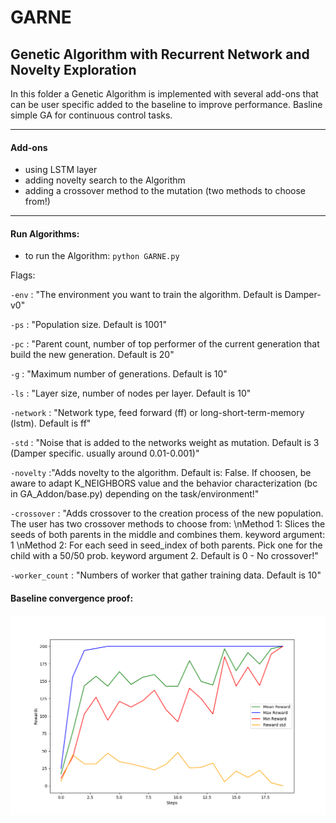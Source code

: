 # GARNE
## Genetic Algorithm with Recurrent Network and Novelty Exploration
In this folder a Genetic Algorithm is implemented with several add-ons that can be user specific added to the baseline to improve performance.
Basline simple GA for continuous control tasks.
__________________
#### Add-ons
- using LSTM layer 
- adding novelty search to the Algorithm
- adding a crossover method to the mutation (two methods to choose from!)

__________________
#### Run Algorithms:

- to run the Algorithm: `python GARNE.py`

Flags: 

`-env` : "The environment you want to train the algorithm. Default is Damper-v0"

`-ps`  : "Population size. Default is 1001"

`-pc`  : "Parent count, number of top performer of the current generation that build the new generation. Default is 20"

`-g`   : "Maximum number of generations. Default is 10"

`-ls`  : "Layer size, number of nodes per layer. Default is 10"

`-network`   : "Network type, feed forward (ff) or long-short-term-memory (lstm). Default is ff"

`-std`  : "Noise that is added to the networks weight as mutation. Default is 3 (Damper specific. usually around 0.01-0.001)"

`-novelty`   :"Adds novelty to the algorithm. Default is: False. If choosen, be aware to adapt K_NEIGHBORS value and the behavior characterization (bc in GA_Addon/base.py) depending on the task/environment!"

`-crossover`   : "Adds crossover to the creation process of the new population. The user has two crossover methods to choose from: \nMethod 1:  Slices the seeds of both parents in the middle and combines them. keyword argument: 1 \nMethod 2: For each seed in seed_index of both parents. Pick one for the child with a 50/50 prob. keyword argument 2. Default is 0 - No crossover!"

`-worker_count`   : "Numbers of worker that gather training data. Default is 10"



#### Baseline convergence proof:
![baseline_proof](/imgs/GA_Baseline_proof.png)

